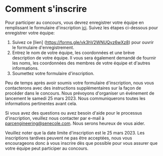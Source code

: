 # Comment s'inscrire

Pour participer au concours, vous devrez enregistrer votre équipe en remplissant le formulaire d'inscription [ici](https://forms.gle/vk3hV2WNUQyz6wXz8). Suivez les étapes ci-dessous pour enregistrer votre équipe:

1. Suivez ce [lien] (https://forms.gle/vk3hV2WNUQyz6wXz8) pour ouvrir le formulaire d'enregistrement.
2. Entrez le nom de votre équipe, les coordonnées et une brève description de votre équipe. Il vous sera également demandé de fournir les noms, les coordonnées des membres de votre équipe et d'autres informations.
3. Soumettez votre formulaire d'inscription.

Peu de temps après avoir soumis votre formulaire d'inscription, nous vous contacterons avec des instructions supplémentaires sur la façon de procéder dans le concours. Nous prévoyons d'organiser un événement de lancement le samedi 25 mars 2023. Nous communiquerons toutes les informations pertinentes avant cela.

Si vous avez des questions ou avez besoin d'aide pour le processus d'inscription, veuillez nous contacter par e-mail à [parcengineering@senecole.com](mailto:parcengineering@senecole.com). Nous serons heureux de vous aider.

Veuillez noter que la date limite d'inscription est le 25 mars 2023. Les inscriptions tardives peuvent ne pas être acceptées, nous vous encourageons donc à vous inscrire dès que possible pour vous assurer que votre équipe peut participer au concours.

